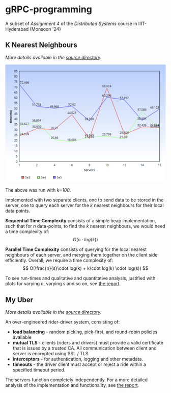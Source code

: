 # gRPC-programming
A subset of *Assignment 4* of the *Distributed Systems* course in IIIT-Hyderabad (Monsoon '24)

## K Nearest Neighbours 

*More details available in the [source directory](./src/K%20Nearest%20Neighbours/).* 

![vary n](./docs/diags/knn%20vary%20n.png)

The above was run with *k=100*. 

Implemented with two separate clients, one to send data to be stored in the server, one to query each server for the $k$ nearest neighbours for their local data points. 

**Sequential Time Complexity** consists of a simple heap implementation, such that for *n* data-points, to find the *k* nearest neighbours, we would need a time complexity of:
$$
O(n \cdot log(k))
$$

**Parallel Time Complexity** consists of querying for the local nearest neighbours of each server, and merging them together on the client side efficiently. Overall, we require a time complexity of:
$$
O(\frac{n}{s}\cdot log(k) + k\cdot log(k) \cdot log(s))
$$

To see run-times and qualitative and quantitative analysis, justified with plots for varying *n*, varying *s* and so on, see [the report](./src/K%20Nearest%20Neighbours/report.pdf). 

## My Uber 

*More details available in the [source directory](./src/MyUber/).*

An over-engineered rider-driver system, consisting of:
- **load balancing** - random picking, pick-first, and round-robin policies available 
- **mutual TLS** - clients (riders and drivers) must provide a valid certificate that is issues by a trusted CA. All communication between client and server is encrypted using SSL / TLS. 
- **interceptors** - for authentication, logging and other metadata. 
- **timeouts** - the driver client must accept or reject a ride within a specified timeout period. 

The servers function completely independently. For a more detailed analysis of the implementation and functionality, see [the report](./src/MyUber/report.pdf). 
